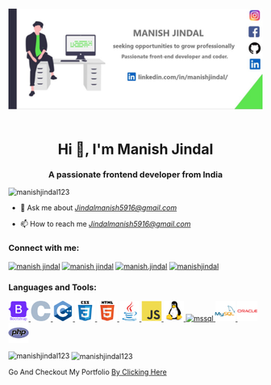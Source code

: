 <div style="padding: 20px 0px;"><img src="./manish.jpg" alt="manish github banner"></div>
<h1 align="center">Hi 👋, I'm Manish Jindal</h1>
<h3 align="center">A passionate frontend developer from India</h3>

<p align="left"> <img src="https://komarev.com/ghpvc/?username=manishjindal123&label=Profile%20views&color=0e75b6&style=flat" alt="manishjindal123" /> </p>

- 💬 Ask me about *Jindalmanish5916@gmail.com*

- 📫 How to reach me *Jindalmanish5916@gmail.com*

<h3 align="left">Connect with me:</h3>
<p align="left">
<a href="https://linkedin.com/in/manish jindal" target="blank"><img align="center" src="https://cdn.jsdelivr.net/npm/simple-icons@3.0.1/icons/linkedin.svg" alt="manish jindal" height="30" width="40" /></a>
<a href="https://fb.com/manish jindal" target="blank"><img align="center" src="https://cdn.jsdelivr.net/npm/simple-icons@3.0.1/icons/facebook.svg" alt="manish jindal" height="30" width="40" /></a>
<a href="https://instagram.com/_manish.jindal_" target="blank"><img align="center" src="https://cdn.jsdelivr.net/npm/simple-icons@3.0.1/icons/instagram.svg" alt="manish.jindal" height="30" width="40" /></a>
<a href="https://www.hackerrank.com/manishjindal" target="blank"><img align="center" src="https://cdn.jsdelivr.net/npm/simple-icons@3.0.1/icons/hackerrank.svg" alt="manishjindal" height="30" width="40" /></a>
</p>

<h3 align="left">Languages and Tools:</h3>
<p align="left"> <a href="https://getbootstrap.com" target="_blank"> <img src="https://raw.githubusercontent.com/devicons/devicon/master/icons/bootstrap/bootstrap-plain-wordmark.svg" alt="bootstrap" width="40" height="40"/> </a> <a href="https://www.cprogramming.com/" target="_blank"> <img src="https://raw.githubusercontent.com/devicons/devicon/master/icons/c/c-original.svg" alt="c" width="40" height="40"/> </a> <a href="https://www.w3schools.com/cpp/" target="_blank"> <img src="https://raw.githubusercontent.com/devicons/devicon/master/icons/cplusplus/cplusplus-original.svg" alt="cplusplus" width="40" height="40"/> </a> <a href="https://www.w3schools.com/css/" target="_blank"> <img src="https://raw.githubusercontent.com/devicons/devicon/master/icons/css3/css3-original-wordmark.svg" alt="css3" width="40" height="40"/> </a> <a href="https://www.w3.org/html/" target="_blank"> <img src="https://raw.githubusercontent.com/devicons/devicon/master/icons/html5/html5-original-wordmark.svg" alt="html5" width="40" height="40"/> </a> <a href="https://www.java.com" target="_blank"> <img src="https://raw.githubusercontent.com/devicons/devicon/master/icons/java/java-original.svg" alt="java" width="40" height="40"/> </a> <a href="https://developer.mozilla.org/en-US/docs/Web/JavaScript" target="_blank"> <img src="https://raw.githubusercontent.com/devicons/devicon/master/icons/javascript/javascript-original.svg" alt="javascript" width="40" height="40"/> </a> <a href="https://www.linux.org/" target="_blank"> <img src="https://raw.githubusercontent.com/devicons/devicon/master/icons/linux/linux-original.svg" alt="linux" width="40" height="40"/> </a> <a href="https://www.microsoft.com/en-us/sql-server" target="_blank"> <img src="https://cdn.worldvectorlogo.com/logos/microsoft-sql-server.svg" alt="mssql" width="40" height="40"/> </a> <a href="https://www.mysql.com/" target="_blank"> <img src="https://raw.githubusercontent.com/devicons/devicon/master/icons/mysql/mysql-original-wordmark.svg" alt="mysql" width="40" height="40"/> </a> <a href="https://www.oracle.com/" target="_blank"> <img src="https://raw.githubusercontent.com/devicons/devicon/master/icons/oracle/oracle-original.svg" alt="oracle" width="40" height="40"/> </a> <a href="https://www.php.net" target="_blank"> <img src="https://raw.githubusercontent.com/devicons/devicon/master/icons/php/php-original.svg" alt="php" width="40" height="40"/> </a> </p>

<p><img align="left" src="https://github-readme-stats.vercel.app/api/top-langs?username=manishjindal123&theme=dark&show_icons=true&locale=en&layout=compact" alt="manishjindal123" /></p>

<p>&nbsp;<img align="center" src="https://github-readme-stats.vercel.app/api?username=manishjindal123&theme=dark&show_icons=true&locale=en" alt="manishjindal123" /></p>

 Go And Checkout My Portfolio <a href="https://manishjindal123.github.io/mepitome/"> By Clicking Here</a>
